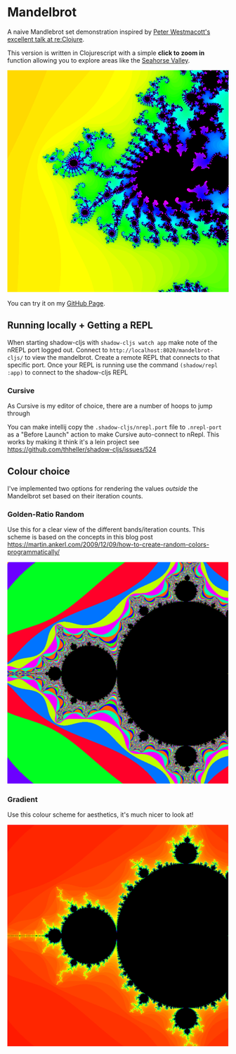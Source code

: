 # Mandelbrot

A naive Mandlebrot set demonstration inspired by [Peter Westmacott's excellent talk at re:Clojure](https://www.youtube.com/watch?v=zP1qStsGlFE).

This version is written in Clojurescript with a simple **click to zoom in** function allowing you to explore
areas like the [Seahorse Valley](http://www.alunw.freeuk.com/seahorsevalley.html).

![Seahorse_Valley](docs/assets/fractal2.png)

You can try it on my [GitHub Page](http://guess-burger.github.io/mandelbrot-cljs/).

## Running locally + Getting a REPL

When starting shadow-cljs with `shadow-cljs watch app` make note of the nREPL port logged out.
Connect to `http://localhost:8020/mandelbrot-cljs/` to view the mandelbrot.
Create a remote REPL that connects to that specific port.
Once your REPL is running use the command `(shadow/repl :app)` to connect to the shadow-cljs REPL

### Cursive
As Cursive is my editor of choice, there are a number of hoops to jump through

You can make intellij copy the `.shadow-cljs/nrepl.port` file to `.nrepl-port` as a "Before Launch" action
to make Cursive auto-connect to nRepl. This works by making it think it's a lein project see
https://github.com/thheller/shadow-cljs/issues/524


## Colour choice
I've implemented two options for rendering the values _outside_ the Mandelbrot set based on their
iteration counts.

### Golden-Ratio Random
Use this for a clear view of the different bands/iteration counts.
This scheme is based on the concepts in this blog post https://martin.ankerl.com/2009/12/09/how-to-create-random-colors-programmatically/

![Golden_Ratio_Random_scheme](docs/assets/golden.png)

### Gradient
Use this colour scheme for aesthetics, it's much nicer to look at!

![Gradient_scheme](docs/assets/gradient.png)